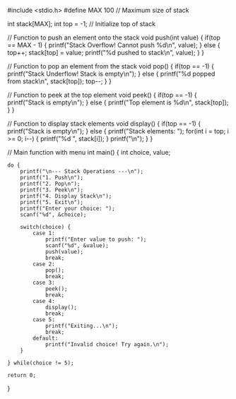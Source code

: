 #include <stdio.h>
#define MAX 100  // Maximum size of stack

int stack[MAX];
int top = -1;  // Initialize top of stack

// Function to push an element onto the stack
void push(int value) {
    if(top == MAX - 1) {
        printf("Stack Overflow! Cannot push %d\n", value);
    } else {
        top++;
        stack[top] = value;
        printf("%d pushed to stack\n", value);
    }
}

// Function to pop an element from the stack
void pop() {
    if(top == -1) {
        printf("Stack Underflow! Stack is empty\n");
    } else {
        printf("%d popped from stack\n", stack[top]);
        top--;
    }
}

// Function to peek at the top element
void peek() {
    if(top == -1) {
        printf("Stack is empty\n");
    } else {
        printf("Top element is %d\n", stack[top]);
    }
}

// Function to display stack elements
void display() {
    if(top == -1) {
        printf("Stack is empty\n");
    } else {
        printf("Stack elements: ");
        for(int i = top; i >= 0; i--) {
            printf("%d ", stack[i]);
        }
        printf("\n");
    }
}

// Main function with menu
int main() {
    int choice, value;

    do {
        printf("\n--- Stack Operations ---\n");
        printf("1. Push\n");
        printf("2. Pop\n");
        printf("3. Peek\n");
        printf("4. Display Stack\n");
        printf("5. Exit\n");
        printf("Enter your choice: ");
        scanf("%d", &choice);

        switch(choice) {
            case 1:
                printf("Enter value to push: ");
                scanf("%d", &value);
                push(value);
                break;
            case 2:
                pop();
                break;
            case 3:
                peek();
                break;
            case 4:
                display();
                break;
            case 5:
                printf("Exiting...\n");
                break;
            default:
                printf("Invalid choice! Try again.\n");
        }

    } while(choice != 5);

    return 0;
}
